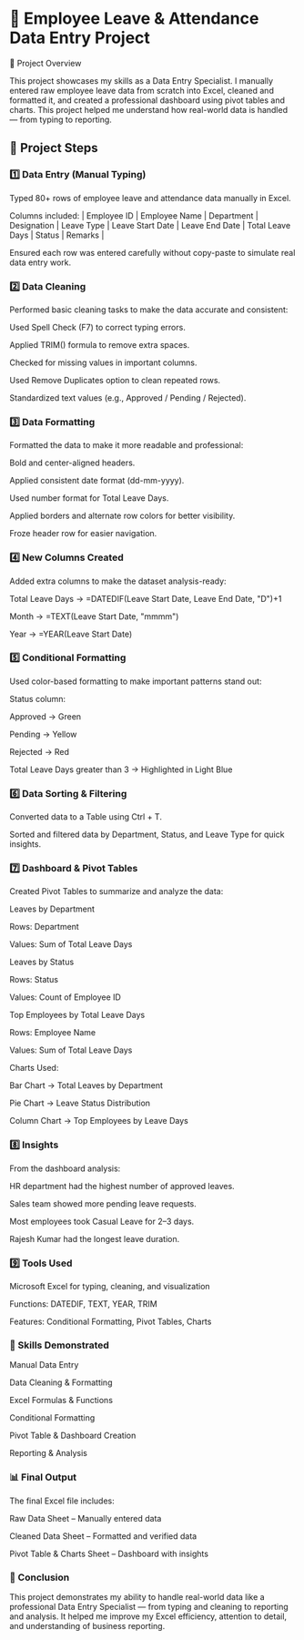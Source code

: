 # 🧾 Employee Leave & Attendance Data Entry Project

📘 Project Overview

This project showcases my skills as a Data Entry Specialist.
I manually entered raw employee leave data from scratch into Excel, cleaned and formatted it, and created a professional dashboard using pivot tables and charts.
This project helped me understand how real-world data is handled — from typing to reporting.

## 📂 Project Steps
###  1️⃣ Data Entry (Manual Typing)

Typed 80+ rows of employee leave and attendance data manually in Excel.

Columns included:
| Employee ID | Employee Name | Department | Designation | Leave Type | Leave Start Date | Leave End Date | Total Leave Days | Status | Remarks |

Ensured each row was entered carefully without copy-paste to simulate real data entry work.

### 2️⃣ Data Cleaning

Performed basic cleaning tasks to make the data accurate and consistent:

Used Spell Check (F7) to correct typing errors.

Applied TRIM() formula to remove extra spaces.

Checked for missing values in important columns.

Used Remove Duplicates option to clean repeated rows.

Standardized text values (e.g., Approved / Pending / Rejected).

### 3️⃣ Data Formatting

Formatted the data to make it more readable and professional:

Bold and center-aligned headers.

Applied consistent date format (dd-mm-yyyy).

Used number format for Total Leave Days.

Applied borders and alternate row colors for better visibility.

Froze header row for easier navigation.

### 4️⃣ New Columns Created

Added extra columns to make the dataset analysis-ready:

Total Leave Days → =DATEDIF(Leave Start Date, Leave End Date, "D")+1

Month → =TEXT(Leave Start Date, "mmmm")

Year → =YEAR(Leave Start Date)

### 5️⃣ Conditional Formatting

Used color-based formatting to make important patterns stand out:

Status column:

Approved → Green

Pending → Yellow

Rejected → Red

Total Leave Days greater than 3 → Highlighted in Light Blue

### 6️⃣ Data Sorting & Filtering

Converted data to a Table using Ctrl + T.

Sorted and filtered data by Department, Status, and Leave Type for quick insights.

### 7️⃣ Dashboard & Pivot Tables

Created Pivot Tables to summarize and analyze the data:

Leaves by Department

Rows: Department

Values: Sum of Total Leave Days

Leaves by Status

Rows: Status

Values: Count of Employee ID

Top Employees by Total Leave Days

Rows: Employee Name

Values: Sum of Total Leave Days

Charts Used:

Bar Chart → Total Leaves by Department

Pie Chart → Leave Status Distribution

Column Chart → Top Employees by Leave Days

### 8️⃣ Insights

From the dashboard analysis:

HR department had the highest number of approved leaves.

Sales team showed more pending leave requests.

Most employees took Casual Leave for 2–3 days.

Rajesh Kumar had the longest leave duration.

### 9️⃣ Tools Used

Microsoft Excel for typing, cleaning, and visualization

Functions: DATEDIF, TEXT, YEAR, TRIM

Features: Conditional Formatting, Pivot Tables, Charts

### 🧠 Skills Demonstrated

Manual Data Entry

Data Cleaning & Formatting

Excel Formulas & Functions

Conditional Formatting

Pivot Table & Dashboard Creation

Reporting & Analysis

### 📊 Final Output

The final Excel file includes:

Raw Data Sheet – Manually entered data

Cleaned Data Sheet – Formatted and verified data

Pivot Table & Charts Sheet – Dashboard with insights

### 🏁 Conclusion

This project demonstrates my ability to handle real-world data like a professional Data Entry Specialist — from typing and cleaning to reporting and analysis. It helped me improve my Excel efficiency, attention to detail, and understanding of business reporting.

